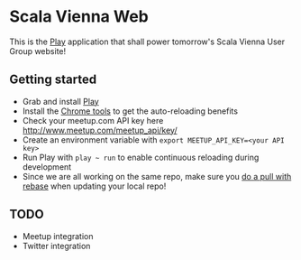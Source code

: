 # Scala Vienna Web

This is the [Play](http://www.playframework.com) application that shall power tomorrow's Scala Vienna User Group website!

## Getting started

- Grab and install [Play](http://www.playframework.com)
- Install the [Chrome tools](https://chrome.google.com/webstore/detail/play-framework-tools/dchhggpgbommpcjpogaploblnpldbmen) to get the auto-reloading benefits
- Check your meetup.com API key here http://www.meetup.com/meetup_api/key/
- Create an environment variable with `export MEETUP_API_KEY=<your API key>`
- Run Play with `play ~ run` to enable continuous reloading during development
- Since we are all working on the same repo, make sure you [do a pull with rebase](http://gitready.com/advanced/2009/02/11/pull-with-rebase.html)  when updating your local repo!

## TODO

- Meetup integration
- Twitter integration

